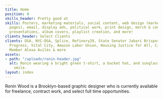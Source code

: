 ```yaml
---
title: Home
position: 0
skills_header: Pretty good at
skills: Posters, marketing materials, social content, web design (marketing and landing
  pages), email, display ads, political work, print design, merch & company swag,
  presentations, album covers, playlist creation, and more!
clients_header: Select Clients
clients: DSA, NYC-DSA, Splice, Refinery29, State Senator Jabari Brisport, Design for
  Progress, Vital City, Amazon Labor Union, Housing Justice for All, City Council
  Member Alexa Avilés & more
assets:
- path: "/uploads/ronin-header.jpg"
  alt: Ronin wearing a bright green t-shirt, a bucket hat, and sunglasses with a big
    smile.
layout: index
---
```


Ronin Wood is a Brooklyn-based graphic designer who is currently available for freelance, contract work, and select full time opportunities.
